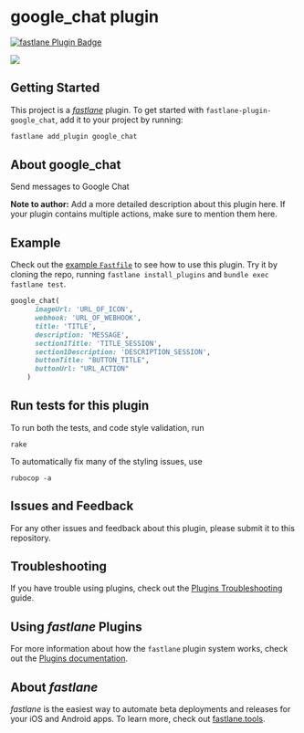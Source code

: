 # google_chat plugin

[![fastlane Plugin Badge](https://rawcdn.githack.com/fastlane/fastlane/master/fastlane/assets/plugin-badge.svg)](https://rubygems.org/gems/fastlane-plugin-google_chat)


![](https://narlei.com/fastlane-plugin-google.jpg)
## Getting Started

This project is a [_fastlane_](https://github.com/fastlane/fastlane) plugin. To get started with `fastlane-plugin-google_chat`, add it to your project by running:

```bash
fastlane add_plugin google_chat
```

## About google_chat

Send messages to Google Chat

**Note to author:** Add a more detailed description about this plugin here. If your plugin contains multiple actions, make sure to mention them here.

## Example

Check out the [example `Fastfile`](fastlane/Fastfile) to see how to use this plugin. Try it by cloning the repo, running `fastlane install_plugins` and `bundle exec fastlane test`.

````ruby 
google_chat(
      imageUrl: 'URL_OF_ICON',
      webhook: 'URL_OF_WEBHOOK',
      title: 'TITLE',
      description: 'MESSAGE',
      section1Title: 'TITLE_SESSION',
      section1Description: 'DESCRIPTION_SESSION',
      buttonTitle: "BUTTON_TITLE",
      buttonUrl: "URL_ACTION"
    )
````



## Run tests for this plugin

To run both the tests, and code style validation, run

```
rake
```

To automatically fix many of the styling issues, use
```
rubocop -a
```

## Issues and Feedback

For any other issues and feedback about this plugin, please submit it to this repository.

## Troubleshooting

If you have trouble using plugins, check out the [Plugins Troubleshooting](https://docs.fastlane.tools/plugins/plugins-troubleshooting/) guide.

## Using _fastlane_ Plugins

For more information about how the `fastlane` plugin system works, check out the [Plugins documentation](https://docs.fastlane.tools/plugins/create-plugin/).

## About _fastlane_

_fastlane_ is the easiest way to automate beta deployments and releases for your iOS and Android apps. To learn more, check out [fastlane.tools](https://fastlane.tools).
